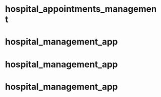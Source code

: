# hospital_appointments_management
# hospital_management_app
# hospital_management_app
# hospital_management_app
